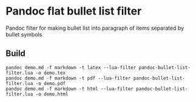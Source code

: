 # Pandoc flat bullet list filter

Pandoc filter for making bullet list into paragraph of items separated by bullet symbols

## Build

```
pandoc demo.md -f markdown -t latex --lua-filter pandoc-bullet-list-filter.lua -o demo.tex
pandoc demo.md -f markdown -t pdf --lua-filter pandoc-bullet-list-filter.lua -o demo.pdf
pandoc demo.md -f markdown -t html --lua-filter pandoc-bullet-list-filter.lua -o demo.html
```
